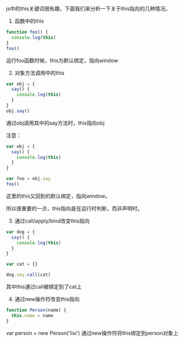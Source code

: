 js中的this关键词很有趣，下面我们来分析一下关于this指向的几种情况。

1. 函数中的this
```javascript
function foo() {
  console.log(this)
}
foo()
```
运行foo函数时候，this为默认绑定，指向window

2. 对象方法调用中的this
```javascript
var obj = {
  say() {
    console.log(this)
  }
}
obj.say()
```
通过obj调用其中的say方法时，this指向obj

注意：
```javascript
var obj = {
  say() {
    console.log(this)
  }
}

var foo = obj.say
foo()
```
这里的this又回到的默认绑定，指向window。

所以很重要的一点，this指向是在运行时判断，而非声明时。

3. 通过call/apply/bind改变this指向
```javascript
var dog = {
  say() {
    console.log(this)
  }
}

var cat = {}

dog.say.call(cat)
```
其中this通过call被绑定到了cat上

4. 通过new操作符改变this指向
```javascript
function Person(name) {
  this.name = name
}
```
var person = new Person('lisi')
通过new操作符将this绑定到person对象上